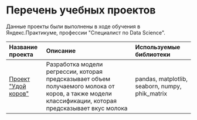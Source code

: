 # Перечень учебных проектов

Данные проекты были выполнены в ходе обучения в Яндекс.Практикуме, профессии "Специалист по Data Science".

| Название проекта | Описание | Используемые библиотеки | 
| :---------------------- | :---------------------- | :---------------------- |
| [Проект "Удой коров"](milking_cows/cows.ipynb) | Разработка модели регрессии, которая предсказывает объем получаемого молока от коров, а также модели классификации, которая предсказывает вкус молока| pandas, matplotlib, seaborn, numpy, phik_matrix |
